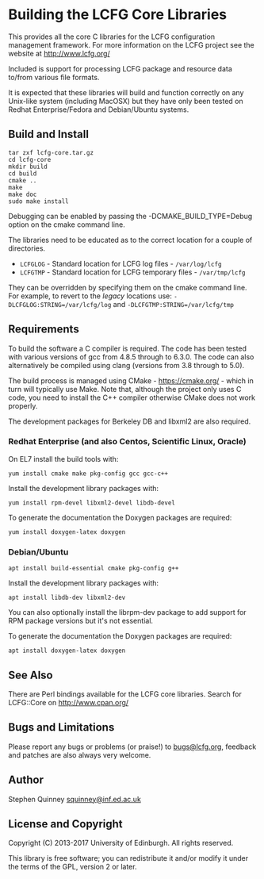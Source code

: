 # Building the LCFG Core Libraries

This provides all the core C libraries for the LCFG configuration
management framework. For more information on the LCFG project see the
website at http://www.lcfg.org/

Included is support for processing LCFG package and resource data
to/from various file formats.

It is expected that these libraries will build and function correctly
on any Unix-like system (including MacOSX) but they have only been
tested on Redhat Enterprise/Fedora and Debian/Ubuntu systems.

## Build and Install

    tar zxf lcfg-core.tar.gz
    cd lcfg-core
    mkdir build
    cd build
    cmake ..
    make
    make doc
    sudo make install

Debugging can be enabled by passing the -DCMAKE_BUILD_TYPE=Debug
option on the cmake command line.

The libraries need to be educated as to the correct location for a
couple of directories.

   * `LCFGLOG` - Standard location for LCFG log files - `/var/log/lcfg`
   * `LCFGTMP` - Standard location for LCFG temporary files - `/var/tmp/lcfg`

They can be overridden by specifying them on the cmake command
line. For example, to revert to the *legacy* locations use:
`-DLCFGLOG:STRING=/var/lcfg/log` and `-DLCFGTMP:STRING=/var/lcfg/tmp`

## Requirements

To build the software a C compiler is required. The code has been
tested with various versions of gcc from 4.8.5 through to 6.3.0. The
code can also alternatively be compiled using clang (versions from 3.8
through to 5.0).

The build process is managed using CMake - https://cmake.org/ - which
in turn will typically use Make. Note that, although the project only
uses C code, you need to install the C++ compiler otherwise CMake does
not work properly.

The development packages for Berkeley DB and libxml2 are also required.

### Redhat Enterprise (and also Centos, Scientific Linux, Oracle)

On EL7 install the build tools with:

    yum install cmake make pkg-config gcc gcc-c++

Install the development library packages with:

    yum install rpm-devel libxml2-devel libdb-devel

To generate the documentation the Doxygen packages are required:

    yum install doxygen-latex doxygen

### Debian/Ubuntu

    apt install build-essential cmake pkg-config g++

Install the development library packages with:

    apt install libdb-dev libxml2-dev

You can also optionally install the librpm-dev package to add support
for RPM package versions but it's not essential.

To generate the documentation the Doxygen packages are required:

    apt install doxygen-latex doxygen

## See Also

There are Perl bindings available for the LCFG core libraries. Search
for LCFG::Core on http://www.cpan.org/

## Bugs and Limitations

Please report any bugs or problems (or praise!) to bugs@lcfg.org,
feedback and patches are also always very welcome.

## Author

Stephen Quinney <squinney@inf.ed.ac.uk>

## License and Copyright

Copyright (C) 2013-2017 University of Edinburgh. All rights reserved.

This library is free software; you can redistribute it and/or modify
it under the terms of the GPL, version 2 or later.


